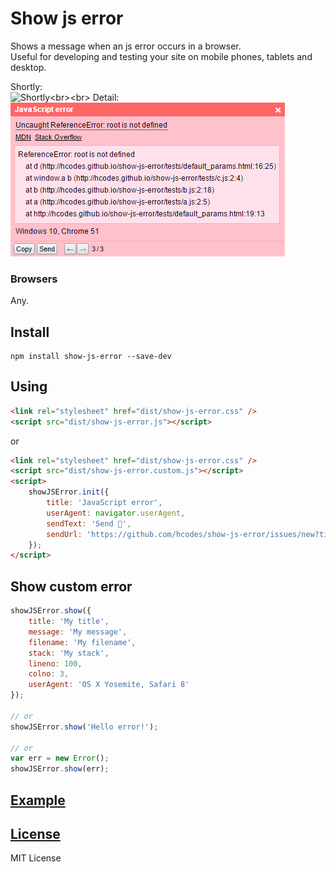 Show js error
=============

Shows a message when an js error occurs in a browser.<br>
Useful for developing and testing your site on mobile phones, tablets and desktop.

Shortly:<br>![Shortly](https://raw.githubusercontent.com/hcodes/show-js-error/gh-pages/images/simple.png?)<br><br>
Detail:<br>![Detail](https://raw.githubusercontent.com/hcodes/show-js-error/gh-pages/images/detailed.png?)

### Browsers
Any.

## Install
```
npm install show-js-error --save-dev
```

## Using
```html
<link rel="stylesheet" href="dist/show-js-error.css" />
<script src="dist/show-js-error.js"></script>
```
or

```html
<link rel="stylesheet" href="dist/show-js-error.css" />
<script src="dist/show-js-error.custom.js"></script>
<script>
    showJSError.init({
        title: 'JavaScript error',
        userAgent: navigator.userAgent,
        sendText: 'Send 🐛',
        sendUrl: 'https://github.com/hcodes/show-js-error/issues/new?title={title}&body={body}'
    });
</script>
```

## Show custom error
```js
showJSError.show({
    title: 'My title',
    message: 'My message',
    filename: 'My filename',
    stack: 'My stack',
    lineno: 100,
    colno: 3,
    userAgent: 'OS X Yosemite, Safari 8'
});

// or
showJSError.show('Hello error!');

// or
var err = new Error();
showJSError.show(err);

```

## [Example](http://hcodes.github.io/show-js-error/tests/many.html)

## [License](./LICENSE)
MIT License
